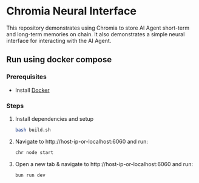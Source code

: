 # Chromia Neural Interface

This repository demonstrates using Chromia to store AI Agent short-term and long-term memories on chain. It also demonstrates a simple neural interface for interacting with the AI Agent.

## Run using docker compose

### Prerequisites
- Install [Docker](https://docs.docker.com/engine/install/ubuntu/)

### Steps
1. Install dependencies and setup
   ```sh
   bash build.sh
   ```

2. Navigate to http://host-ip-or-localhost:6060 and run:
    ```sh
    chr node start
    ```

3. Open a new tab & navigate to http://host-ip-or-localhost:6060 and run:
   ```sh
   bun run dev
   ```
